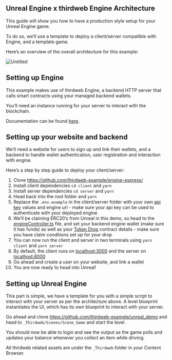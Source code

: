 ## Unreal Engine x thirdweb Engine Architecture

This guide will show you how to have a production style setup for your Unreal Engine game.

To do so, we’ll use a template to deploy a client/server compatible with Engine, and a template game.

Here’s an overview of the overall architecture for this example:

![Untitled](https://github.com/thirdweb-example/engine-express/assets/43042585/e9347658-2b9b-4988-a6bd-fffaeac1e79c)

## Setting up Engine

This example makes use of thirdweb Engine, a backend HTTP server that calls smart contracts using your managed backend wallets.

You’ll need an instance running for your server to interact with the blockchain.

Documentation can be found [here](https://portal.thirdweb.com/engine).

## Setting up your website and backend

We’ll need a website for users to sign up and link their wallets, and a backend to handle wallet authentication, user registration and interaction with engine.

Here’s a step by step guide to deploy your client/server:

1. Clone https://github.com/thirdweb-example/engine-express/
2. Install client dependencies `cd client` and `yarn` 
3. Install server dependencies `cd server` and `yarn`
4. Head back into the root folder and `yarn`
5. Replace the `.env.example` in the client/server folder with your own [api key](http://thirdweb.com/create-api-key) values and engine url - make sure your api key can be used to authenticate with your deployed engine
6. We’ll be claiming ERC20’s from Unreal in this demo, so head to the [engineController.ts](https://github.com/thirdweb-example/engine-express/blob/main/server/src/controllers/engineController.ts) file, and set your backend engine wallet (make sure it has funds) as well as your [Token Drop](https://thirdweb.com/thirdweb.eth/DropERC20) contract details - make sure you have claim conditions set up for your drop
7. You can now run the client and server in two terminals using `yarn client` and `yarn server`
8. By default, the client runs on [localhost:3000](http://localhost:3000) and the server on [localhost:8000](http://localhost:8000)
9. Go ahead and create a user on your website, and link a wallet
10. You are now ready to head into Unreal!

## Setting up Unreal Engine

This part is simple, we have a template for you with a simple script to interact with your server as per the architecture above. A level blueprint instantiates the UI, which has its own blueprint to interact with your server. 

Go ahead and clone https://github.com/thirdweb-example/unreal_demo and head to `_Thirdweb/Scenes/Scene_Game` and start the level.

You should now be able to login and see the output as the game polls and updates your balance whenever you collect an item while driving.

All thirdweb related assets are under the `_Thirdweb` folder in your Content Browser.
